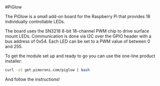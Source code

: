 <!--
---
name: PiGlow
class: board
type: led
formfactor: Custom
image: 'piglow.png'
manufacturer: Pimoroni
description: Simply 18 LEDs in a spiral pattern controllable in Python.
url: https://github.com/pimoroni/piglow
github: https://github.com/pimoroni/piglow
buy: http://shop.pimoroni.com/products/piglow
pincount: 26
eeprom: no
power:
  '1':
  '2':
  '17':
ground:
  '14':
pin:
  '3':
    mode: i2c
  '5':
    mode: i2c
-->
#PiGlow

The PiGlow is a small add-on board for the Raspberry Pi that provides 18 individually controllable LEDs.

The board uses the SN3218 8-bit 18-channel PWM chip to drive surface mount LEDs. Communication is done via I2C over the GPIO header with a bus address of 0x54. Each LED can be set to a PWM value of between 0 and 255.

To get the module set up and ready to go you can use the one-line product installer:

```bash
curl -sS get.pimoroni.com/piglow | bash
```

And follow the instructions!
